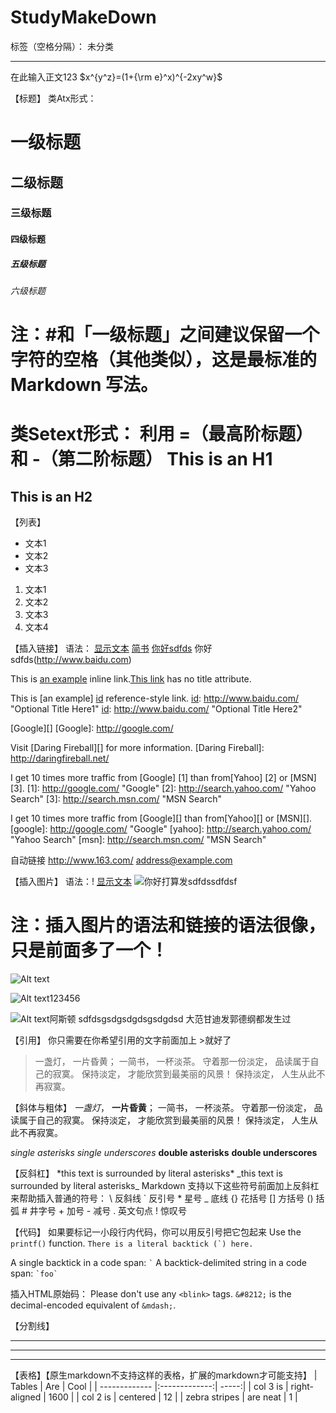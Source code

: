 # StudyMakeDown

标签（空格分隔）： 未分类

---

在此输入正文123
$x^{y^z}=(1+{\rm e}^x)^{-2xy^w}$

【标题】
类Atx形式：
# 一级标题
## 二级标题
### 三级标题
#### 四级标题
##### 五级标题
###### 六级标题
# 注：#和「一级标题」之间建议保留一个字符的空格（其他类似），这是最标准的 Markdown 写法。

类Setext形式：
利用 =（最高阶标题）和 -（第二阶标题）
This is an H1
==
This is an H2
---------

【列表】
- 文本1
- 文本2
- 文本3
1. 文本1
2. 文本2
3. 文本3
4. 文本4

【插入链接】
语法： [显示文本](链接地址)
[简书](http://jianshu.io)
[你好sdfds](http://www.baidu.com)
你好sdfds(http://www.baidu.com)

This is [an example](http://example.com/   "Titleabc")
inline link.[This link](http://example.net/) has no title attribute.

This is [an example] [id] reference-style link.
[id]: http://www.baidu.com/ "Optional Title Here1"
[id]: <http://www.baidu.com/> "Optional Title Here2"

[Google][]
[Google]: http://google.com/

Visit [Daring Fireball][] for more information.
[Daring Fireball]: http://daringfireball.net/

I get 10 times more traffic from [Google] [1] than from[Yahoo] [2] or [MSN] [3].
[1]: http://google.com/ "Google"
[2]: http://search.yahoo.com/ "Yahoo Search"
[3]: http://search.msn.com/ "MSN Search"

I get 10 times more traffic from [Google][] than from[Yahoo][] or [MSN][].
[google]: http://google.com/ "Google"
[yahoo]: http://search.yahoo.com/ "Yahoo Search"
[msn]: http://search.msn.com/ "MSN Search"

自动链接
<http://www.163.com/>
<address@example.com>

【插入图片】
语法：! [显示文本](图片链接地址)
![你好打算发sdfdssdfdsf](http://upload-images.jianshu.io/upload_images/1331049-dda207980f6f49f2.jpg?imageMogr2/auto-orient/strip%7CimageView2/2/w/1240)

# 注：插入图片的语法和链接的语法很像，只是前面多了一个！

![Alt text](http://upload-images.jianshu.io/upload_images/1331049-3dfb46edc0b1021c.jpg?imageMogr2/auto-orient/strip%7CimageView2/2/w/1240)

![Alt text123456](http://ww2.sinaimg.cn/bmiddle/615fb632jw1eyy3r1qo2oj20m80veac2.jpg   "Optional titledfd")

![Alt text阿斯顿][id]
sdfdsgsdgsdgdsgsdgdsd
大范甘迪发郭德纲都发生过

[id]: http://ww4.sinaimg.cn/bmiddle/aa397b7fjw1dzplsgpdw5j.jpg "Optional title attribute"



【引用】
你只需要在你希望引用的文字前面加上 >就好了
> 一盏灯， 一片昏黄； 一简书， 一杯淡茶。 守着那一份淡定， 品读属于自己的寂寞。 保持淡定， 才能欣赏到最美丽的风景！ 保持淡定， 人生从此不再寂寞。

【斜体与粗体】
*一盏灯*， **一片昏黄**； 一简书， 一杯淡茶。 守着那一份淡定， 品读属于自己的寂寞。 保持淡定， 才能欣赏到最美丽的风景！ 保持淡定， 人生从此不再寂寞。

*single asterisks*
_single underscores_
**double asterisks**
__double underscores__

【反斜杠】
\*this text is surrounded by literal asterisks\*
\_this text is surrounded by literal asterisks\_
Markdown 支持以下这些符号前面加上反斜杠来帮助插入普通的符号：
\\   反斜线
\`   反引号
\*   星号
\_   底线
\{\}  花括号
\[\]  方括号
\(\)  括弧
\#   井字号
\+   加号
\-   减号
\.   英文句点
\!   惊叹号

【代码】
如果要标记一小段行内代码，你可以用反引号把它包起来
Use the `printf()` function.
``There is a literal backtick (`) here.``

A single backtick in a code span: `` ` ``
A backtick-delimited string in a code span: `` `foo` ``

插入HTML原始码：
Please don't use any `<blink>` tags.
`&#8212;` is the decimal-encoded equivalent of `&mdash;`.

【分割线】

--------
***
**********


【表格】【原生markdown不支持这样的表格，扩展的markdown才可能支持】
| Tables        | Are           | Cool  |
| ------------- |:-------------:| -----:|
| col 3 is      | right-aligned | 1600 |
| col 2 is      | centered      | 12   |
| zebra stripes | are neat      | 1    |


